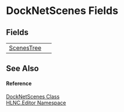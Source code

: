 # DockNetScenes Fields




## Fields
<table>
<tr>
<td><a href="F_HLNC_Editor_DockNetScenes_ScenesTree">ScenesTree</a></td>
<td> </td></tr>
</table>

## See Also


#### Reference
<a href="T_HLNC_Editor_DockNetScenes">DockNetScenes Class</a>  
<a href="N_HLNC_Editor">HLNC.Editor Namespace</a>  
